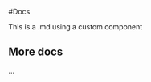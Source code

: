 <script setup>
import CustomComponent from './components/PatientsTable.vue'
</script>

#Docs

This is a .md using a custom component

<CustomComponent />

## More docs

...